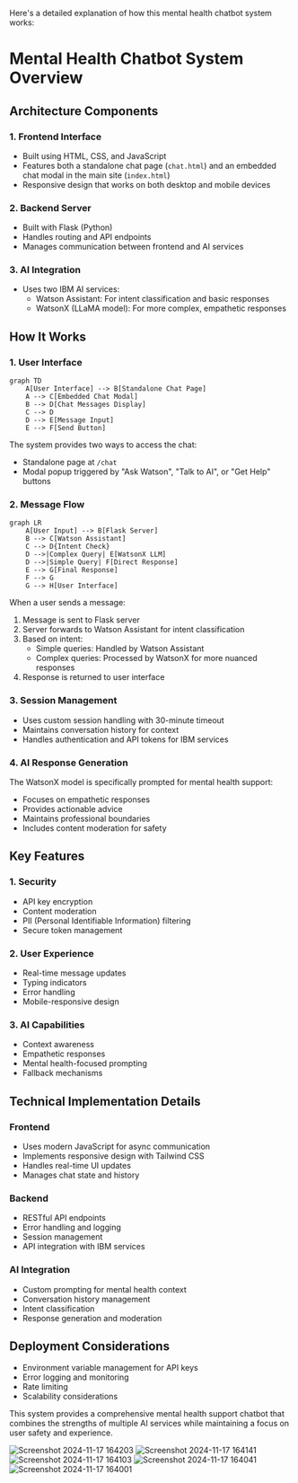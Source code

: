 Here's a detailed explanation of how this mental health chatbot system works:

# Mental Health Chatbot System Overview

## Architecture Components

### 1. Frontend Interface
- Built using HTML, CSS, and JavaScript
- Features both a standalone chat page (`chat.html`) and an embedded chat modal in the main site (`index.html`)
- Responsive design that works on both desktop and mobile devices

### 2. Backend Server
- Built with Flask (Python)
- Handles routing and API endpoints
- Manages communication between frontend and AI services

### 3. AI Integration
- Uses two IBM AI services:
  - Watson Assistant: For intent classification and basic responses
  - WatsonX (LLaMA model): For more complex, empathetic responses

## How It Works

### 1. User Interface
```mermaid
graph TD
    A[User Interface] --> B[Standalone Chat Page]
    A --> C[Embedded Chat Modal]
    B --> D[Chat Messages Display]
    C --> D
    D --> E[Message Input]
    E --> F[Send Button]
```

The system provides two ways to access the chat:
- Standalone page at `/chat`
- Modal popup triggered by "Ask Watson", "Talk to AI", or "Get Help" buttons

### 2. Message Flow
```mermaid
graph LR
    A[User Input] --> B[Flask Server]
    B --> C[Watson Assistant]
    C --> D{Intent Check}
    D -->|Complex Query| E[WatsonX LLM]
    D -->|Simple Query| F[Direct Response]
    E --> G[Final Response]
    F --> G
    G --> H[User Interface]
```

When a user sends a message:
1. Message is sent to Flask server
2. Server forwards to Watson Assistant for intent classification
3. Based on intent:
   - Simple queries: Handled by Watson Assistant
   - Complex queries: Processed by WatsonX for more nuanced responses
4. Response is returned to user interface

### 3. Session Management
- Uses custom session handling with 30-minute timeout
- Maintains conversation history for context
- Handles authentication and API tokens for IBM services

### 4. AI Response Generation
The WatsonX model is specifically prompted for mental health support:
- Focuses on empathetic responses
- Provides actionable advice
- Maintains professional boundaries
- Includes content moderation for safety

## Key Features

### 1. Security
- API key encryption
- Content moderation
- PII (Personal Identifiable Information) filtering
- Secure token management

### 2. User Experience
- Real-time message updates
- Typing indicators
- Error handling
- Mobile-responsive design

### 3. AI Capabilities
- Context awareness
- Empathetic responses
- Mental health-focused prompting
- Fallback mechanisms

## Technical Implementation Details

### Frontend
- Uses modern JavaScript for async communication
- Implements responsive design with Tailwind CSS
- Handles real-time UI updates
- Manages chat state and history

### Backend
- RESTful API endpoints
- Error handling and logging
- Session management
- API integration with IBM services

### AI Integration
- Custom prompting for mental health context
- Conversation history management
- Intent classification
- Response generation and moderation

## Deployment Considerations
- Environment variable management for API keys
- Error logging and monitoring
- Rate limiting
- Scalability considerations

This system provides a comprehensive mental health support chatbot that combines the strengths of multiple AI services while maintaining a focus on user safety and experience.


![Screenshot 2024-11-17 164203](https://github.com/user-attachments/assets/1a0ae377-4801-4622-b9ae-929248c2b9b5)
![Screenshot 2024-11-17 164141](https://github.com/user-attachments/assets/f2f8bf8d-4714-4285-8a32-6bf9757f7ba9)
![Screenshot 2024-11-17 164103](https://github.com/user-attachments/assets/900e517e-4e5f-4cd1-9a65-e4185978898c)
![Screenshot 2024-11-17 164041](https://github.com/user-attachments/assets/009d6217-6e4c-42fe-bfb4-c48222eec675)
![Screenshot 2024-11-17 164001](https://github.com/user-attachments/assets/96809de1-d5db-406e-9591-0befbcc8c0ee)
